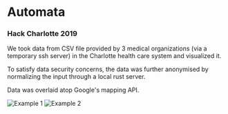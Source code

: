 # Automata

### Hack Charlotte 2019

We took data from CSV file provided by 3 medical organizations (via a temporary ssh server) in the Charlotte health care system and visualized it.

To satisfy data security concerns, the data was further anonymised by normalizing the input through a local rust server. 

Data was overlaid atop Google's mapping API.

![Example 1](https://cdn.discordapp.com/attachments/513098379924996097/559195526592200715/Screen_Shot_2019-03-23_at_7.55.33_AM.png)
![Example 2](https://cdn.discordapp.com/attachments/513098379924996097/559195525497225216/Screen_Shot_2019-03-23_at_7.55.54_AM.jpg)
